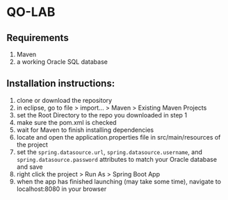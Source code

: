 # QO-LAB

## Requirements

1. Maven
2. a working Oracle SQL database

## Installation instructions:
 1. clone or download the repository
 2. in eclipse, go to file > import... > Maven > Existing Maven Projects
 3. set the Root Directory to the repo you downloaded in step 1
 4. make sure the pom.xml is checked
 5. wait for Maven to finish installing dependencies
 6. locate and open the application.properties file in src/main/resources of the project
 7. set the `spring.datasource.url`, `spring.datasource.username`, and `spring.datasource.password` attributes to match your Oracle database and save
 7. right click the project > Run As > Spring Boot App
 8. when the app has finished launching (may take some time), navigate to localhost:8080 in your browser